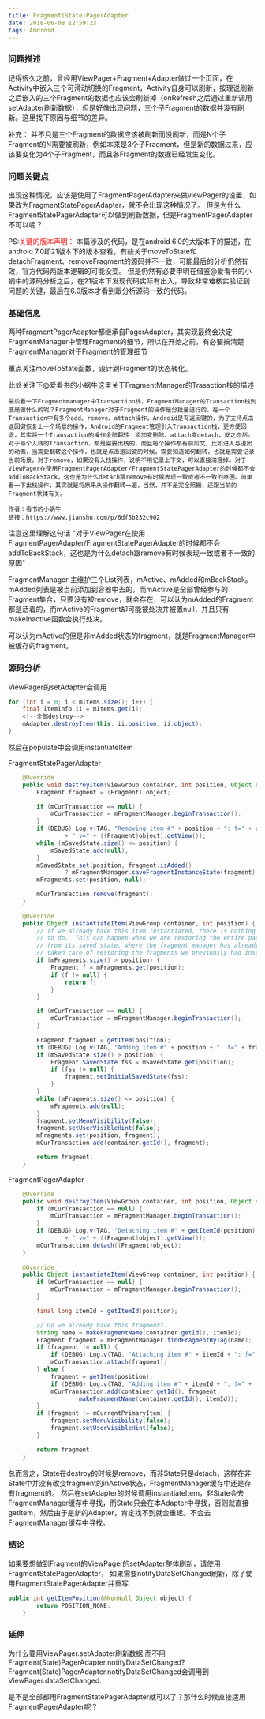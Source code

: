 ```yaml
---
title: Fragment(State)PagerAdapter
date: 2018-06-08 12:59:23
tags: Android
---
```


### 问题描述
记得很久之前，曾经用ViewPager+Fragment+Adapter做过一个页面，在Activity中嵌入三个可滑动切换的Fragment，Activity自身可以刷新，按理说刷新之后嵌入的三个Fragment的数据也应该会刷新掉（onRefresh之后通过重新调用setAdapter刷新数据），但是好像出现问题，三个子Fragment的数据并没有刷新。这里找下原因与细节的差异。

补充：
并不只是三个Fragment的数据应该被刷新而没刷新，而是N个子Fragment的N需要被刷新，例如本来是3个子Fragment，但是新的数据过来，应该要变化为4个子Fragment，而且各Fragment的数据已经发生变化。

### 问题关键点
出现这种情况，应该是使用了FragmentPagerAdapter来做viewPager的设置，如果改为FragmentStatePagerAdapter，就不会出现这种情况了。
但是为什么FragmentStatePagerAdapter可以做到刷新数据，但是FragmentPagerAdapter不可以呢？

PS:<font color=red>关键的版本声明：</font>
本篇涉及的代码，是在android 6.0的大版本下的描述，在android 7.0即21版本下的版本查看，有些关于moveToState和detachFragment、removeFragment的源码并不一致，可能最后的分析仍然有效，官方代码两版本逻辑的可能没变。
但是仍然有必要申明在借鉴@爱看书的小蜗牛的源码分析之后，在21版本下发现代码实际有出入，导致非常难核实验证到问题的关键，最后在6.0版本才看到跟分析源码一致的代码。

<!--more-->

### 基础信息
两种FragmentPagerAdapter都继承自PagerAdapter，其实现最终会决定FragmentManager中管理Fragment的细节，所以在开始之前，有必要搞清楚FragmentManager对于Fragment的管理细节

重点关注moveToState函数，设计到Fragment的状态转化。

此处关注下@爱看书的小蜗牛这里关于FragmentManager的Trasaction栈的描述

    最后看一下Fragmentmanager中Transaction栈，FragmentManager的Transaction栈到底是做什么的呢？FragmentManager对于Fragment的操作是分批量进行的，在一个Transaction中有多个add、remove、attach操作，Android是有返回键的，为了支持点击返回键恢复上一个场景的操作，Android的Fragment管理引入Transaction栈，更方便回退，其实将一个Transaction的操作全部翻转：添加变删除、attach变detach，反之亦然。对于每个入栈的Transaction，都是需要出栈的，而且每个操作都有前后文，比如进入与退出的动画，当需要翻转这个操作，也就是点击返回键的时候，需要知道如何翻转，也就是需要记录当前场景，对于remove，如果没有入栈操作，说明不用记录上下文，可以直接清理掉。对于ViewPager在使用FragmentPagerAdapter/FragmentStatePagerAdapter的时候都不会addToBackStack，这也是为什么detach跟remove有时候表现一致或者不一致的原因。简单看一下出栈操作，其实就是将原来从操作翻转一遍，当然，并不是完全照搬，还跟当前的Fragment状体有关。
    
    作者：看书的小蜗牛
    链接：https://www.jianshu.com/p/6df5b232c902

注意这里理解这句话
"对于ViewPager在使用FragmentPagerAdapter/FragmentStatePagerAdapter的时候都不会addToBackStack，这也是为什么detach跟remove有时候表现一致或者不一致的原因"

FragmentManager 主维护三个List列表，mActive、mAdded和mBackStack。
mAdded列表是被当前添加到容器中去的，而mActive是全部曾经参与的Fragment集合，只要没有被remove，就会存在，可以认为mAdded的Fragment都是活着的，而mActive的Fragment却可能被处决并被置null，并且只有makeInactive函数会执行处决。

可以认为mActive的但是非mAdded状态的fragment，就是FragmentManager中被缓存的fragment。

### 源码分析
ViewPager的setAdapter会调用

```java
for (int i = 0; i < mItems.size(); i++) {
    final ItemInfo ii = mItems.get(i);
    <!--全部destroy-->
    mAdapter.destroyItem(this, ii.position, ii.object);
}
```
然后在populate中会调用instantiateItem

FragmentStatePagerAdapter
```java
    @Override
    public void destroyItem(ViewGroup container, int position, Object object) {
        Fragment fragment = (Fragment) object;

        if (mCurTransaction == null) {
            mCurTransaction = mFragmentManager.beginTransaction();
        }
        if (DEBUG) Log.v(TAG, "Removing item #" + position + ": f=" + object
                + " v=" + ((Fragment)object).getView());
        while (mSavedState.size() <= position) {
            mSavedState.add(null);
        }
        mSavedState.set(position, fragment.isAdded()
                ? mFragmentManager.saveFragmentInstanceState(fragment) : null);
        mFragments.set(position, null);

        mCurTransaction.remove(fragment);
    }
    
    @Override
    public Object instantiateItem(ViewGroup container, int position) {
        // If we already have this item instantiated, there is nothing
        // to do.  This can happen when we are restoring the entire pager
        // from its saved state, where the fragment manager has already
        // taken care of restoring the fragments we previously had instantiated.
        if (mFragments.size() > position) {
            Fragment f = mFragments.get(position);
            if (f != null) {
                return f;
            }
        }

        if (mCurTransaction == null) {
            mCurTransaction = mFragmentManager.beginTransaction();
        }

        Fragment fragment = getItem(position);
        if (DEBUG) Log.v(TAG, "Adding item #" + position + ": f=" + fragment);
        if (mSavedState.size() > position) {
            Fragment.SavedState fss = mSavedState.get(position);
            if (fss != null) {
                fragment.setInitialSavedState(fss);
            }
        }
        while (mFragments.size() <= position) {
            mFragments.add(null);
        }
        fragment.setMenuVisibility(false);
        fragment.setUserVisibleHint(false);
        mFragments.set(position, fragment);
        mCurTransaction.add(container.getId(), fragment);

        return fragment;
    }
```

FragmentPagerAdapter
```java
    @Override
    public void destroyItem(ViewGroup container, int position, Object object) {
        if (mCurTransaction == null) {
            mCurTransaction = mFragmentManager.beginTransaction();
        }
        if (DEBUG) Log.v(TAG, "Detaching item #" + getItemId(position) + ": f=" + object
                + " v=" + ((Fragment)object).getView());
        mCurTransaction.detach((Fragment)object);
    }
    
    @Override
    public Object instantiateItem(ViewGroup container, int position) {
        if (mCurTransaction == null) {
            mCurTransaction = mFragmentManager.beginTransaction();
        }

        final long itemId = getItemId(position);

        // Do we already have this fragment?
        String name = makeFragmentName(container.getId(), itemId);
        Fragment fragment = mFragmentManager.findFragmentByTag(name);
        if (fragment != null) {
            if (DEBUG) Log.v(TAG, "Attaching item #" + itemId + ": f=" + fragment);
            mCurTransaction.attach(fragment);
        } else {
            fragment = getItem(position);
            if (DEBUG) Log.v(TAG, "Adding item #" + itemId + ": f=" + fragment);
            mCurTransaction.add(container.getId(), fragment,
                    makeFragmentName(container.getId(), itemId));
        }
        if (fragment != mCurrentPrimaryItem) {
            fragment.setMenuVisibility(false);
            fragment.setUserVisibleHint(false);
        }

        return fragment;
    }
```

总而言之，State在destroy的时候是remove，而非State只是detach，这样在非State中并没有改变fragment的inActive状态，FragmentManager缓存中还是存有fragment的。
然后在setAdapter的时候调用instantiateItem，非State会去FragmentManager缓存中寻找，而State只会在本Adapter中寻找，否则就直接getItem，然后由于是新的Adapter，肯定找不到就会重建。不会去FragmentManager缓存中寻找。

### 结论
如果要想做到Fragment的ViewPager的setAdapter整体刷新，请使用FragmentStatePagerAdapter，
如果需要notifyDataSetChanged刷新，除了使用FragmentStatePagerAdapter并重写
```java
public int getItemPosition(@NonNull Object object) {
        return POSITION_NONE;
    }
```

### 延伸
为什么要用ViewPager.setAdapter刷新数据,而不用Fragment(State)PagerAdapter.notifyDataSetChanged?
Fragment(State)PagerAdapter.notifyDataSetChanged会调用到ViewPager.dataSetChanged.

是不是全部都用FragmentStatePagerAdapter就可以了？那什么时候直接适用FragmentPagerAdapter呢？

